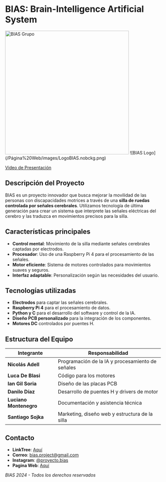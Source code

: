 # BIAS: Brain-Intelligence Artificial System

<img src="/Documentacion/Informe%20Técnico%20ONIET/Imagenes/BIAS/fotogrupo.png" alt="BIAS Grupo" width="400">
![BIAS Logo](/Página%20Web/images/LogoBIAS.nobckg.png)

[Video de Presentación](https://youtu.be/uJyJxOkbonA?si=HoqrQriFnUhKq0Xh)


## Descripción del Proyecto

BIAS es un proyecto innovador que busca mejorar la movilidad de las personas con discapacidades motrices a través de una **silla de ruedas controlada por señales cerebrales**. Utilizamos tecnología de última generación para crear un sistema que interprete las señales eléctricas del cerebro y las traduzca en movimientos precisos para la silla.

## Características principales

- **Control mental**: Movimiento de la silla mediante señales cerebrales captadas por electrodos.
- **Procesador**: Uso de una Raspberry Pi 4 para el procesamiento de las señales.
- **Motor eficiente**: Sistema de motores controlados para movimientos suaves y seguros.
- **Interfaz adaptable**: Personalización según las necesidades del usuario.

## Tecnologías utilizadas

- **Electrodos** para captar las señales cerebrales.
- **Raspberry Pi 4** para el procesamiento de datos.
- **Python y C** para el desarrollo del software y control de la IA.
- **Diseño PCB personalizado** para la integración de los componentes.
- **Motores DC** controlados por puentes H.

## Estructura del Equipo

| Integrante          | Responsabilidad                               |
|---------------------|-----------------------------------------------|
| **Nicolás Adell**        | Programación de la IA y procesamiento de señales                       |
| **Luca De Blasi**        | Código para los motores                       |
| **Ian Gil Soria**        | Diseño de las placas PCB                      |
| **Danilo Díaz**        | Desarrollo de puentes H y drivers de motor    |
| **Luciano Montenegro**        | Documentación y asistencia técnica            |
| **Santiago Sojka**   | Marketing, diseño web y estructura de la silla|

    
## Contacto

- **LinkTree**: [Aquí](https://linktr.ee/biasproject?fbclid=PAZXh0bgNhZW0CMTEAAabechGqsvT3-QW-yQmUXelS48TQTC5eHy8vA9WU8YvmVHwiVOr6TlDTsC8_aem__CdOJhCiWx7UtaIUtjac-A)
- **Correo**: [bias.project@gmail.com](mailto:https://www.instagram.com/proyecto.bias/)
- **Instagram**: [@proyecto.bias](https://www.instagram.com/proyecto.bias)
- **Pagina Web**: [Aquí](https://sojkaa.github.io/BIAS-WEB/)



*BIAS 2024 - Todos los derechos reservados*
